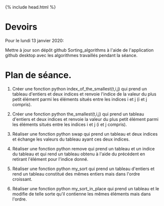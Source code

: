{% include head.html %}

# Devoirs

Pour le lundi 13 janvier 2020: 

Mettre à jour son dépôt github Sorting_algorithms à l'aide de l'application github desktop avec les algorithmes travaillés pendant la séance.

# Plan de séance.

1. Créer une fonction python index_of_the_smallest(t,i,j) qui prend un tableau d'entiers et deux indices et renvoie l'indice de la valeur du plus petit élément parmi les éléments situés entre les indices i et j (i et j compris).

1. Créer une fonction python the_smallest(t,i,j) qui prend un tableau d'entiers et deux indices et renvoie la valeur du plus petit élément parmi les éléments situés entre les indices i et j (i et j compris).

2. Réaliser une fonction python swap qui prend un tableau et deux indices et échange les valeurs du tableau ayant ces deux indices.

3. Réaliser une fonction python remove qui prend un tableau et un indice du tableau et qui rend un tableau obtenu à l'aide du précédent en retirant l'élément pour l'indice donné.

3. Réaliser une fonction python my_sort qui prend un tableau d'entiers et rend un tableau constitué des mêmes entiers mais dans l'ordre croissant.

4. Réaliser une fonction python my_sort_in_place qui prend un tableau et le modifie de telle sorte qu'il contienne les mêmes éléments mais dans l'ordre.
